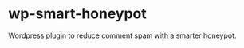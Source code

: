 wp-smart-honeypot
=================

Wordpress plugin to reduce comment spam with a smarter honeypot.
